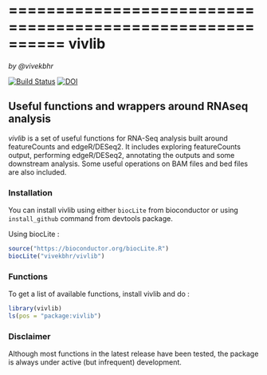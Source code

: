 ==========================================================
vivlib
==========================================================

*by @vivekbhr*

[![Build Status](https://travis-ci.org/vivekbhr/vivlib.svg?branch=master)](https://travis-ci.org/vivekbhr/vivlib) [![DOI](https://zenodo.org/badge/51520252.svg)](https://zenodo.org/badge/latestdoi/51520252)

## Useful functions and wrappers around RNAseq analysis

*vivlib* is a set of useful functions for RNA-Seq analysis built around featureCounts and edgeR/DESeq2. It includes exploring featureCounts output, performing edgeR/DESeq2, annotating the outputs and some downstream analysis. Some useful operations on BAM files and bed files are also included.

### Installation

You can install vivlib using either `biocLite` from bioconductor or using `install_github` command from devtools package.

Using biocLite :


```r
source("https://bioconductor.org/biocLite.R")
biocLite("vivekbhr/vivlib")
```

### Functions

To get a list of available functions, install vivlib and do :

```r
library(vivlib)
ls(pos = "package:vivlib")
```

### Disclaimer

Although most functions in the latest release have been tested, the package is always under active (but infrequent) development.
